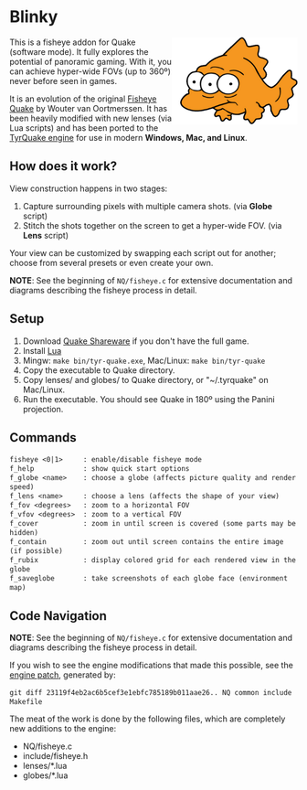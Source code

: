 # Blinky

<img src="blinky.png" align="right" width="220px"/>

This is a fisheye addon for Quake (software mode).  It fully explores the
potential of panoramic gaming.  With it, you can achieve hyper-wide FOVs (up to
360º) never before seen in games.

It is an evolution of the original [Fisheye
Quake](http://strlen.com/gfxengine/fisheyequake/) by Wouter van Oortmerssen. It
has been heavily modified with new lenses (via Lua scripts) and has been ported
to the [TyrQuake engine](http://disenchant.net/tyrquake/) for use in modern
__Windows, Mac, and Linux__.

## How does it work?

View construction happens in two stages:

1. Capture surrounding pixels with multiple camera shots. (via __Globe__ script)
1. Stitch the shots together on the screen to get a hyper-wide FOV. (via __Lens__ script)

Your view can be customized by swapping each script out for another; choose
from several presets or even create your own.

__NOTE__: See the beginning of `NQ/fisheye.c` for extensive documentation and
diagrams describing the fisheye process in detail.

## Setup

1. Download [Quake Shareware](http://quakeone.com/freequake/en.html) if you don't have the full game.
1. Install [Lua](http://www.lua.org/)
1. Mingw: `make bin/tyr-quake.exe`, Mac/Linux: `make bin/tyr-quake`
1. Copy the executable to Quake directory.
1. Copy lenses/ and globes/ to Quake directory, or "~/.tyrquake" on Mac/Linux.
1. Run the executable.  You should see Quake in 180º using the Panini projection.

## Commands

```
fisheye <0|1>     : enable/disable fisheye mode
f_help            : show quick start options
f_globe <name>    : choose a globe (affects picture quality and render speed)
f_lens <name>     : choose a lens (affects the shape of your view)
f_fov <degrees>   : zoom to a horizontal FOV
f_vfov <degrees>  : zoom to a vertical FOV
f_cover           : zoom in until screen is covered (some parts may be hidden)
f_contain         : zoom out until screen contains the entire image (if possible)
f_rubix           : display colored grid for each rendered view in the globe
f_saveglobe       : take screenshots of each globe face (environment map)
```

## Code Navigation

__NOTE__: See the beginning of `NQ/fisheye.c` for extensive documentation and
diagrams describing the fisheye process in detail.

If you wish to see the engine modifications that made this possible, see the
[engine patch](fisheye.patch), generated by:

```
git diff 23119f4eb2ac6b5cef3e1ebfc785189b011aae26.. NQ common include Makefile
```

The meat of the work is done by the following files, which are completely
new additions to the engine:

- NQ/fisheye.c
- include/fisheye.h
- lenses/*.lua
- globes/*.lua


